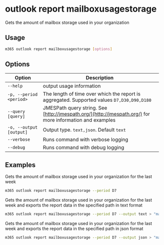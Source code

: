 # outlook report mailboxusagestorage

Gets the amount of mailbox storage used in your organization

## Usage

```sh
m365 outlook report mailboxusagestorage [options]
```

## Options

Option|Description
------|-----------
`--help`|output usage information
`-p, --period <period>`|The length of time over which the report is aggregated. Supported values `D7,D30,D90,D180`
`--query [query]`|JMESPath query string. See [http://jmespath.org/](http://jmespath.org/) for more information and examples
`-o, --output [output]`|Output type. `text,json`. Default `text`
`--verbose`|Runs command with verbose logging
`--debug`|Runs command with debug logging

## Examples

Gets the amount of mailbox storage used in your organization for the last week

```sh
m365 outlook report mailboxusagestorage --period D7
```

Gets the amount of mailbox storage used in your organization for the last week and exports the report data in the specified path in text format

```sh
m365 outlook report mailboxusagestorage --period D7 --output text > "mailboxusagestorage.txt"
```

Gets the amount of mailbox storage used in your organization for the last week and exports the report data in the specified path in json format

```sh
m365 outlook report mailboxusagestorage --period D7 --output json > "mailboxusagestorage.json"
```
